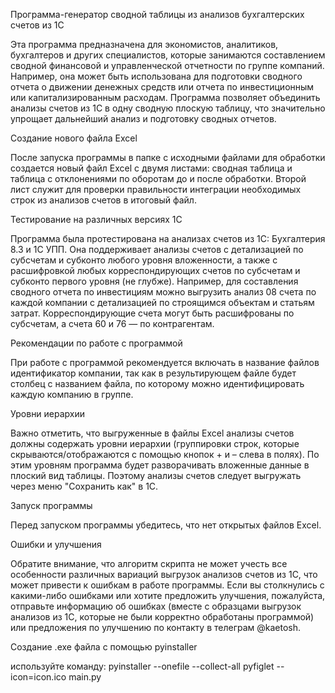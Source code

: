 Программа-генератор сводной таблицы из анализов бухгалтерских счетов из 1С

Эта программа предназначена для экономистов, аналитиков, бухгалтеров и других специалистов, которые занимаются составлением сводной финансовой и управленческой отчетности по группе компаний. Например, она может быть использована для подготовки сводного отчета о движении денежных средств или отчета по инвестиционным или капитализированным расходам.
Программа позволяет объединить анализы счетов из 1С в одну сводную плоскую таблицу, что значительно упрощает дальнейший анализ и подготовку сводных отчетов.

Создание нового файла Excel

После запуска программы в папке с исходными файлами для обработки создается новый файл Excel с двумя листами: сводная таблица и таблица с отклонениями по оборотам до и после обработки. Второй лист служит для проверки правильности интеграции необходимых строк из анализов счетов в итоговый файл.

Тестирование на различных версиях 1С

Программа была протестирована на анализах счетов из 1С: Бухгалтерия 8.3 и 1С УПП. Она поддерживает анализы счетов с детализацией по субсчетам и субконто любого уровня вложенности, а также с расшифровкой любых корреспондирующих счетов по субсчетам и субконто первого уровня (не глубже).
Например, для составления сводного отчета по инвестициям можно выгрузить анализ 08 счета по каждой компании с детализацией по строящимся объектам и статьям затрат. Корреспондирующие счета могут быть расшифрованы по субсчетам, а счета 60 и 76 — по контрагентам.

Рекомендации по работе с программой

При работе с программой рекомендуется включать в название файлов идентификатор компании, так как в результирующем файле будет столбец с названием файла, по которому можно идентифицировать каждую компанию в группе.

Уровни иерархии

Важно отметить, что выгруженные в файлы Excel анализы счетов должны содержать уровни иерархии (группировки строк, которые скрываются/отображаются с помощью кнопок + и – слева в полях). По этим уровням программа будет разворачивать вложенные данные в плоский вид таблицы. Поэтому анализы счетов следует выгружать через меню "Сохранить как" в 1С.

Запуск программы

Перед запуском программы убедитесь, что нет открытых файлов Excel.

Ошибки и улучшения

Обратите внимание, что алгоритм скрипта не может учесть все особенности различных вариаций выгрузок анализов счетов из 1С, что может привести к ошибкам в работе программы. Если вы столкнулись с какими-либо ошибками или хотите предложить улучшения, пожалуйста, отправьте информацию об ошибках (вместе с образцами выгрузок анализов из 1С, которые не были корректно обработаны программой) или предложения по улучшению по контакту в телеграм @kaetosh.

Создание .exe файла с помощью pyinstaller

используйте команду:
pyinstaller --onefile --collect-all pyfiglet --icon=icon.ico main.py